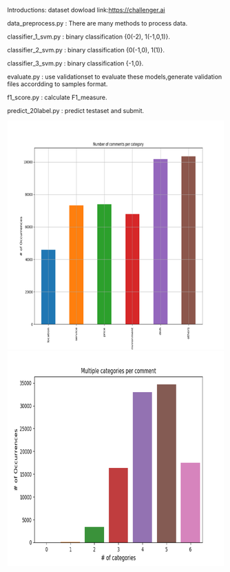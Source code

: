 Introductions:
dataset dowload link:https://challenger.ai

data_preprocess.py : There are many methods to process data.

classifier_1_svm.py : binary classification {0(-2), 1(-1,0,1)}.

classifier_2_svm.py : binary classification {0(-1,0), 1(1)}.

classifier_3_svm.py : binary classification {-1,0}.

evaluate.py : use validationset to evaluate these models,generate
validation files accordding to samples format.

f1_score.py : calculate F1_measure.

predict_20label.py : predict testaset and submit.


<div align="center">
<img src="https://github.com/taotao033/ai_challenger2018_sentiment_analysis/blob/master/images/Figure_1_number_of_comments_per_category.png" width="800" height="532" align=center/>
<img src="https://github.com/taotao033/ai_challenger2018_sentiment_analysis/blob/master/images/Figure_2_Multiple_categories_per_comment.png" width="800" height="500" align=center/>
</div>
